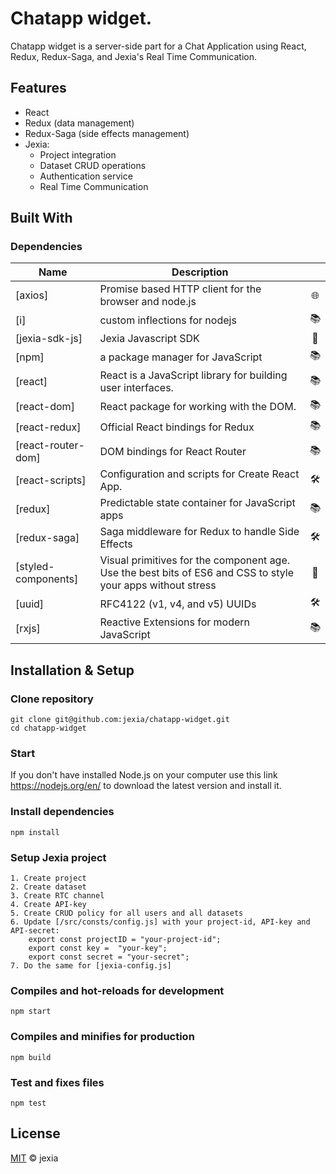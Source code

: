 # Chatapp widget.
Chatapp widget is a server-side part for a Chat Application using React, Redux, Redux-Saga, and Jexia's Real Time Communication.

## Features
 - React 
 - Redux (data management)
 - Redux-Saga (side effects management)
 - Jexia:
   - Project integration
   - Dataset CRUD operations
   - Authentication service
   - Real Time Communication

## Built With
### Dependencies
| Name| Description | |
|--|--|:--:| 
|[axios]|Promise based HTTP client for the browser and node.js|🌐
|[i]|custom inflections for nodejs|📚
|[jexia-sdk-js]|Jexia Javascript SDK|🐝
|[npm]|a package manager for JavaScript|📚
|[react]|React is a JavaScript library for building user interfaces.|📚
|[react-dom]|React package for working with the DOM.|📚
|[react-redux]|Official React bindings for Redux|📚
|[react-router-dom]|DOM bindings for React Router|📚
|[react-scripts]|Configuration and scripts for Create React App.|🛠️
|[redux]|Predictable state container for JavaScript apps|📚
|[redux-saga]|Saga middleware for Redux to handle Side Effects|🛠️
|[styled-components]|Visual primitives for the component age. Use the best bits of ES6 and CSS to style your apps without stress|🎨
|[uuid]|RFC4122 (v1, v4, and v5) UUIDs|🛠️
|[rxjs]|Reactive Extensions for modern JavaScript|📚

## Installation & Setup
### Clone repository
```
git clone git@github.com:jexia/chatapp-widget.git
cd chatapp-widget
```

### Start
If you don't have installed Node.js on your computer use this link https://nodejs.org/en/ to download the latest version and install it.

### Install dependencies
```
npm install
```
### Setup Jexia project
```
1. Create project
2. Create dataset 
3. Create RTC channel
4. Create API-key
5. Create CRUD policy for all users and all datasets
6. Update [/src/consts/config.js] with your project-id, API-key and API-secret:
    export const projectID = "your-project-id";
    export const key =  "your-key";
    export const secret = "your-secret";
7. Do the same for [jexia-config.js]

```

### Compiles and hot-reloads for development
```
npm start
```

### Compiles and minifies for production
```
npm build
```

### Test and fixes files
```
npm test
```
## License
[MIT](./LICENSE) &copy; jexia
